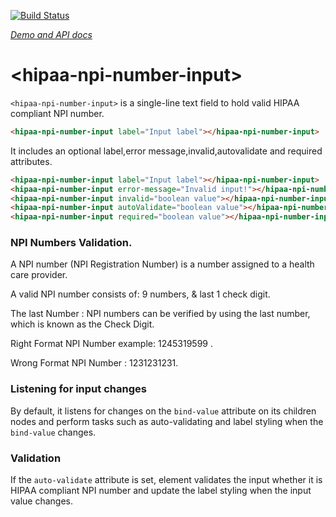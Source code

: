 [![Build Status](https://travis-ci.org/biztek/hipaa-npi-number-input.svg?branch=master)](https://travis-ci.org/biztek/hipaa-npi-number-input)

_[Demo and API docs](https://biztek.github.io/hipaa-npi-number-input/components/hipaa-npi-number-input)_

# \<hipaa-npi-number-input\>

`<hipaa-npi-number-input>` is a single-line text field to hold valid HIPAA compliant NPI number.

```html
<hipaa-npi-number-input label="Input label"></hipaa-npi-number-input>
```

It includes an optional label,error message,invalid,autovalidate and required attributes.

```html
<hipaa-npi-number-input label="Input label"></hipaa-npi-number-input>
<hipaa-npi-number-input error-message="Invalid input!"></hipaa-npi-number-input>
<hipaa-npi-number-input invalid="boolean value"></hipaa-npi-number-input>
<hipaa-npi-number-input autoValidate="boolean value"></hipaa-npi-number-input>
<hipaa-npi-number-input required="boolean value"></hipaa-npi-number-input>
```
### NPI Numbers Validation.
A NPI number (NPI Registration Number) is a number assigned to a health care provider.

A valid NPI number consists of: 9 numbers, & last 1 check digit.

The last Number : NPI numbers can be verified by using the last number, which is known as the Check Digit.

Right Format NPI Number example: 1245319599 .

Wrong Format NPI Number : 1231231231.

### Listening for input changes

By default, it listens for changes on the `bind-value` attribute on its children nodes and perform
tasks such as auto-validating and label styling when the `bind-value` changes.

### Validation

If the `auto-validate` attribute is set, element validates the input whether it is HIPAA compliant NPI number and update
the label styling when the input value changes.
